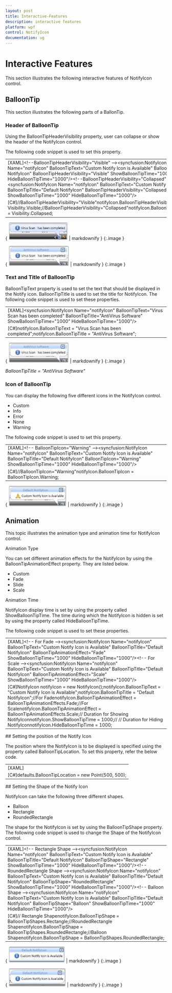 ```yaml
---
layout: post
title: Interactive-Features
description: interactive features
platform: wpf
control: NotifyIcon
documentation: ug
---
```


# Interactive Features

This section illustrates the following interactive features of NotifyIcon control. 

## BalloonTip

This section illustrates the following parts of a BallonTip.

### Header of BalloonTip

Using the BalloonTipHeaderVisibility property, user can collapse or show the header of the NotifyIcon control.

The following code snippet is used to set this property.

<table>
<tr>
<td>
[XAML]&lt;!--BalloonTipHeaderVisibility="Visible" --&gt;&lt;syncfusion:NotifyIcon Name="notifyIcon" BalloonTipText="Custom Notify Icon is Available"  BalloonTipTitle="Default NotifyIcon" BalloonTipHeaderVisibility="Visible" ShowBalloonTipTime="1000" HideBalloonTipTime="1000"/&gt;&lt;!--BalloonTipHeaderVisibility="Collapsed" --&gt;&lt;syncfusion:NotifyIcon Name="notifyIcon" BalloonTipText="Custom Notify Icon is Available"  BalloonTipTitle="Default NotifyIcon" BalloonTipHeaderVisibility="Collapsed" ShowBalloonTipTime="1000" HideBalloonTipTime="1000"/&gt;</td></tr>
<tr>
<td>
[C#]//BalloonTipHeaderVisibility="Visible"notifyIcon.BalloonTipHeaderVisibility = Visibility.Visible;//BalloonTipHeaderVisibility="Collapsed"notifyIcon.BalloonTipHeaderVisibility = Visibility.Collapsed;</td></tr>
</table>


{ ![](Interactive-Features_images/Interactive-Features_img1.jpeg) | markdownify }
{:.image }


{ ![](Interactive-Features_images/Interactive-Features_img2.jpeg) | markdownify }
{:.image }


### Text and Title of BalloonTip

BalloonTipText property is used to set the text that should be displayed in the Notify icon. BalloonTipTitle is used to set the title for NotifyIcon. The following code snippet is used to set these properties.

<table>
<tr>
<td>
[XAML]&lt;syncfusion:NotifyIcon Name="notifyIcon" BalloonTipText="Virus Scan has been completed" BalloonTipTitle="AntiVirus Software" ShowBalloonTipTime="1000" HideBalloonTipTime="1000"/&gt;</td></tr>
<tr>
<td>
[C#]notifyIcon.BalloonTipText = "Virus Scan has been completed";notifyIcon.BalloonTipTitle = "AntiVirus Software"; </td></tr>
</table>


{ ![](Interactive-Features_images/Interactive-Features_img3.jpeg) | markdownify }
{:.image }


_BalloonTipTitle = "AntiVirus Software"_

### Icon of BalloonTip

You can display the following five different icons in the NotifyIcon control. 

* Custom
* Info
* Error
* None
* Warning

The following code snippet is used to set this property.

<table>
<tr>
<td>
[XAML]&lt;!-- BalloonTipIcon="Warning" --&gt;&lt;syncfusion:NotifyIcon Name="notifyIcon" BalloonTipText="Custom Notify Icon is Available"  BalloonTipTitle="Default NotifyIcon" BalloonTipIcon="Warning" ShowBalloonTipTime="1000" HideBalloonTipTime="1000"/&gt;</td></tr>
<tr>
<td>
[C#]//BalloonTipIcon="Warning"notifyIcon.BalloonTipIcon = BalloonTipIcon.Warning;</td></tr>
</table>


{ ![](Interactive-Features_images/Interactive-Features_img4.jpeg) | markdownify }
{:.image }


## Animation

This topic illustrates the animation type and animation time for NotifyIcon control.

Animation Type

You can set different animation effects for the NotifyIcon by using the BalloonTipAnimationEffect property. They are listed below.

* Custom
* Fade
* Slide
* Scale

Animation Time

NotifyIcon display time is set by using the property called ShowBalloonTipTime. The time during which the NotifyIcon is hidden is set by using the property called HideBalloonTipTime.

The following code snippet is used to set these properties.

<table>
<tr>
<td>
[XAML]&lt;!-- For Fade --&gt;&lt;syncfusion:NotifyIcon Name="notifyIcon" BalloonTipText="Custom Notify Icon is Available"  BalloonTipTitle="Default NotifyIcon" BalloonTipAnimationEffect="Fade"  ShowBalloonTipTime="1000" HideBalloonTipTime="1000"/&gt;&lt;!-- For Scale --&gt;&lt;syncfusion:NotifyIcon Name="notifyIcon" BalloonTipText="Custom Notify Icon is Available"  BalloonTipTitle="Default NotifyIcon" BalloonTipAnimationEffect="Scale"  ShowBalloonTipTime="1000" HideBalloonTipTime="1000"/&gt;</td></tr>
<tr>
<td>
[C#]NotifyIcon notifyIcon = new NotifyIcon();notifyIcon.BalloonTipText = "Custom Notify Icon is Available";notifyIcon.BalloonTipTitle = "Default NotifyIcon";//For FadenotifyIcon.BalloonTipAnimationEffect = BalloonTipAnimationEffects.Fade;//For ScalenotifyIcon.BalloonTipAnimationEffect = BalloonTipAnimationEffects.Scale;// Duration for Showing NotifyIconnotifyIcon.ShowBalloonTipTime = 1000;// // Duration for Hiding NotifyIconnotifyIcon.HideBalloonTipTime = 1000;</td></tr>
</table>
## Setting the position of the Notify Icon

The position where the NotifyIcon is to be displayed is specified using the property called BalloonTipLocation. To set this property, refer the below code.

<table>
<tr>
<td>
[XAML]<syncfusion:NotifyIcon Name="notifyIcon" BalloonTipLocation="500,500" BalloonTipText="Custom Notify Icon is Available"BalloonTipTitle="Default NotifyIcon" ShowBalloonTipTime="1000" HideBalloonTipTime="1000"/></td></tr>
<tr>
<td>
[C#]defaults.BalloonTipLocation = new Point(500, 500);</td></tr>
</table>
## Setting the Shape of the Notify Icon

NotifyIcon can take the following three different shapes.

* Balloon
* Rectangle
* RoundedRectangle

The shape for the NotifyIcon is set by using the BalloonTipShape property. The following code snippet is used to change the Shape of the NotifyIcon control.

<table>
<tr>
<td>
[XAML]&lt;!-- Rectangle Shape --&gt;&lt;syncfusion:NotifyIcon Name="notifyIcon" BalloonTipText="Custom Notify Icon is Available"  BalloonTipTitle="Default NotifyIcon" BalloonTipShape="Rectangle" ShowBalloonTipTime="1000" HideBalloonTipTime="1000"/&gt;&lt;!-- RoundedRectangle Shape --&gt;&lt;syncfusion:NotifyIcon Name="notifyIcon" BalloonTipText="Custom Notify Icon is Available"  BalloonTipTitle="Default NotifyIcon" BalloonTipShape="RoundedRectangle" ShowBalloonTipTime="1000" HideBalloonTipTime="1000"/&gt;&lt;!-- Balloon Shape --&gt;&lt;syncfusion:NotifyIcon Name="notifyIcon" BalloonTipText="Custom Notify Icon is Available"  BalloonTipTitle="Default NotifyIcon" BalloonTipShape="Balloon" ShowBalloonTipTime="1000" HideBalloonTipTime="1000"/&gt;</td></tr>
<tr>
<td>
[C#]// Rectangle ShapenotifyIcon.BalloonTipShape = BalloonTipShapes.Rectangle;//RoundedRectangle ShapenotifyIcon.BalloonTipShape = BalloonTipShapes.RoundedRectangle;//Balloon ShapenotifyIcon.BalloonTipShape = BalloonTipShapes.RoundedRectangle;</td></tr>
</table>


{ ![](Interactive-Features_images/Interactive-Features_img5.jpeg) | markdownify }
{:.image }


{ ![](Interactive-Features_images/Interactive-Features_img6.jpeg) | markdownify }
{:.image }


